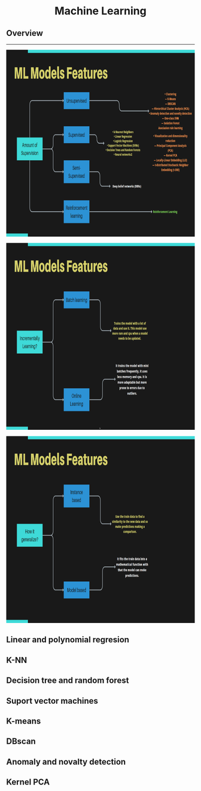 <h1 align='center'>Machine Learning</h1>

<h2>Overview</h2>
<hr>

<p align='center'><img src='Img/ML_model_features.png' width=885 height=500></p>
<p align='center'><img src='Img/ML_model_features2.png' width=885 height=500></p>
<p align='center'><img src='Img/ML_model_features3.png' width=885 height=500></p>

<h2>Linear and polynomial regresion</h2>

<h2>K-NN</h2>

<h2>Decision tree and random forest</h2>

<h2>Suport vector machines</h2>

<h2>K-means</h2>

<h2>DBscan</h2>

<h2>Anomaly and novalty detection</h2>

<h2>Kernel PCA</h2>

